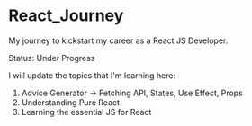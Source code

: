 # React_Journey
My journey to kickstart my career as a React JS Developer.

Status: Under Progress

I will update the topics that I'm learning here:
1. Advice Generator -> Fetching API, States, Use Effect, Props
2. Understanding Pure React
3. Learning the essential JS for React 


